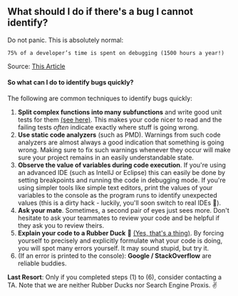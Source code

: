 ## What should I do if there's a bug I cannot identify?
Do not panic. This is absolutely normal:

    75% of a developer’s time is spent on debugging (1500 hours a year!) 
   
Source: [This Article](https://coralogix.com/log-analytics-blog/this-is-what-your-developers-are-doing-75-of-the-time-and-this-is-the-cost-you-pay/)

#### So what can I do to identify bugs quickly?
The following are common techniques to identify bugs quickly:

1. **Split complex functions into many subfunctions** and 
write good unit tests for them [(see here)](../README.md#1-1-high-test-coverage-with-meaningful-tests).
This makes your code nicer to read and the failing tests *often* indicate exactly where stuff is going wrong.
2. **Use static code analyzers** (such as PMD). 
Warnings from such code analyzers are almost always a good indication that something is going wrong.
Making sure to fix such warnings whenever they occur will make sure your project remains in an easily understandable state.
3. **Observe the value of variables during code execution**.
If you're using an advanced IDE (such as IntellJ or Eclipse) this can easily be done by setting breakpoints and running 
the code in debugging mode.
If you're using simpler tools like simple text editors, print the values of your variables to the console as
the program runs to identify unexpected values (this is a dirty hack - luckily, you'll soon switch to real IDEs :speak_no_evil:).
4. **Ask your mate**.
Sometimes, a second pair of eyes just sees more. 
Don't hesitate to ask your teammates to review your code and be helpful if they ask you to review theirs.
5. **Explain your code to a Rubber Duck** :duck: [(Yes, that's a thing)](https://en.wikipedia.org/wiki/Rubber_duck_debugging).
By forcing yourself to precisely and explicitly formulate what your code is doing, you will spot many errors yourself.
It may sound stupid, but try it.
6. (If an error is printed to the console): **Google / StackOverflow** are reliable buddies.

**Last Resort**: Only if you completed steps (1) to (6), consider contacting a TA. 
Note that we are neither Rubber Ducks nor Search Engine Proxis. :v:


